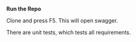 **Run the Repo**

Clone and press F5.  This will open swagger. 

There are unit tests, which tests all requirements.

